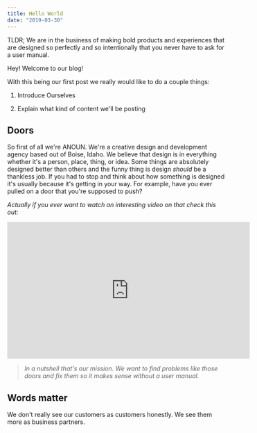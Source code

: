 ```yaml
---
title: Hello World
date: "2019-03-30"
---
```


TLDR;
We are in the business of making bold products and experiences that are designed so perfectly and so intentionally that you never have to ask for a user manual.

Hey! Welcome to our blog!

With this being our first post we really would like to do a couple things:

1. Introduce Ourselves

2. Explain what kind of content we'll be posting

## Doors

So first of all we're <span class="anoun-title">ANOUN</span>. We're a creative design and development agency based out of Boise, Idaho. We believe that design is in everything whether it's a person, place, thing, or idea. Some things are absolutely designed better than others and the funny thing is design *should* be a thankless job. If you had to stop and think about how something is designed it's usually because it's getting in your way. For example, have you ever pulled on a door that you're supposed to push?

*Actually if you ever want to watch an interesting video on that check this out:*

<iframe width="560" height="315" src="https://www.youtube.com/embed/yY96hTb8WgI" frameborder="0" allow="accelerometer; autoplay; encrypted-media; gyroscope; picture-in-picture" allowfullscreen></iframe>

>*In a nutshell that's our mission. We want to find problems like those doors and fix them so it makes sense without a user manual.*

## Words matter

We don't really see our customers as customers honestly. We see them more as business partners.



